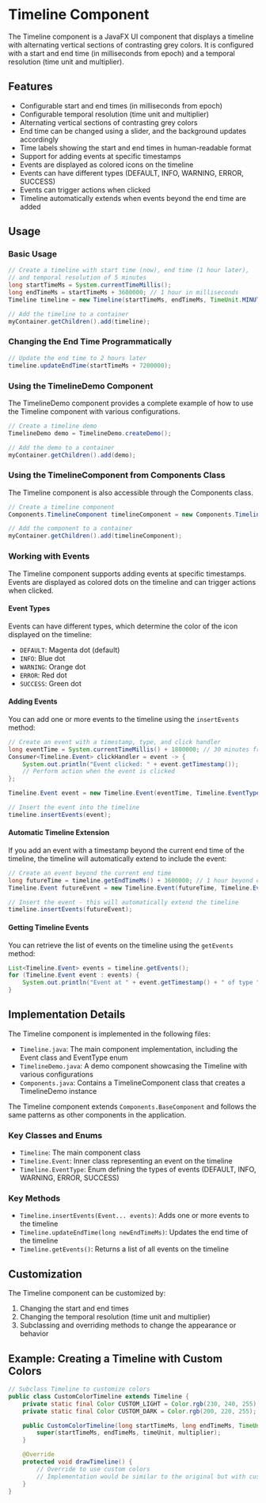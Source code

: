 # Timeline Component

The Timeline component is a JavaFX UI component that displays a timeline with alternating vertical sections of contrasting grey colors. It is configured with a start and end time (in milliseconds from epoch) and a temporal resolution (time unit and multiplier).

## Features

- Configurable start and end times (in milliseconds from epoch)
- Configurable temporal resolution (time unit and multiplier)
- Alternating vertical sections of contrasting grey colors
- End time can be changed using a slider, and the background updates accordingly
- Time labels showing the start and end times in human-readable format
- Support for adding events at specific timestamps
- Events are displayed as colored icons on the timeline
- Events can have different types (DEFAULT, INFO, WARNING, ERROR, SUCCESS)
- Events can trigger actions when clicked
- Timeline automatically extends when events beyond the end time are added

## Usage

### Basic Usage

```java
// Create a timeline with start time (now), end time (1 hour later), 
// and temporal resolution of 5 minutes
long startTimeMs = System.currentTimeMillis();
long endTimeMs = startTimeMs + 3600000; // 1 hour in milliseconds
Timeline timeline = new Timeline(startTimeMs, endTimeMs, TimeUnit.MINUTES, 5);

// Add the timeline to a container
myContainer.getChildren().add(timeline);
```

### Changing the End Time Programmatically

```java
// Update the end time to 2 hours later
timeline.updateEndTime(startTimeMs + 7200000);
```

### Using the TimelineDemo Component

The TimelineDemo component provides a complete example of how to use the Timeline component with various configurations.

```java
// Create a timeline demo
TimelineDemo demo = TimelineDemo.createDemo();

// Add the demo to a container
myContainer.getChildren().add(demo);
```

### Using the TimelineComponent from Components Class

The Timeline component is also accessible through the Components class.

```java
// Create a timeline component
Components.TimelineComponent timelineComponent = new Components.TimelineComponent();

// Add the component to a container
myContainer.getChildren().add(timelineComponent);
```

### Working with Events

The Timeline component supports adding events at specific timestamps. Events are displayed as colored dots on the timeline and can trigger actions when clicked.

#### Event Types

Events can have different types, which determine the color of the icon displayed on the timeline:

- `DEFAULT`: Magenta dot (default)
- `INFO`: Blue dot
- `WARNING`: Orange dot
- `ERROR`: Red dot
- `SUCCESS`: Green dot

#### Adding Events

You can add one or more events to the timeline using the `insertEvents` method:

```java
// Create an event with a timestamp, type, and click handler
long eventTime = System.currentTimeMillis() + 1800000; // 30 minutes from now
Consumer<Timeline.Event> clickHandler = event -> {
    System.out.println("Event clicked: " + event.getTimestamp());
    // Perform action when the event is clicked
};

Timeline.Event event = new Timeline.Event(eventTime, Timeline.EventType.INFO, clickHandler);

// Insert the event into the timeline
timeline.insertEvents(event);
```

#### Automatic Timeline Extension

If you add an event with a timestamp beyond the current end time of the timeline, the timeline will automatically extend to include the event:

```java
// Create an event beyond the current end time
long futureTime = timeline.getEndTimeMs() + 3600000; // 1 hour beyond end time
Timeline.Event futureEvent = new Timeline.Event(futureTime, Timeline.EventType.WARNING, clickHandler);

// Insert the event - this will automatically extend the timeline
timeline.insertEvents(futureEvent);
```

#### Getting Timeline Events

You can retrieve the list of events on the timeline using the `getEvents` method:

```java
List<Timeline.Event> events = timeline.getEvents();
for (Timeline.Event event : events) {
    System.out.println("Event at " + event.getTimestamp() + " of type " + event.getType());
}
```

## Implementation Details

The Timeline component is implemented in the following files:

- `Timeline.java`: The main component implementation, including the Event class and EventType enum
- `TimelineDemo.java`: A demo component showcasing the Timeline with various configurations
- `Components.java`: Contains a TimelineComponent class that creates a TimelineDemo instance

The Timeline component extends `Components.BaseComponent` and follows the same patterns as other components in the application.

### Key Classes and Enums

- `Timeline`: The main component class
- `Timeline.Event`: Inner class representing an event on the timeline
- `Timeline.EventType`: Enum defining the types of events (DEFAULT, INFO, WARNING, ERROR, SUCCESS)

### Key Methods

- `Timeline.insertEvents(Event... events)`: Adds one or more events to the timeline
- `Timeline.updateEndTime(long newEndTimeMs)`: Updates the end time of the timeline
- `Timeline.getEvents()`: Returns a list of all events on the timeline

## Customization

The Timeline component can be customized by:

1. Changing the start and end times
2. Changing the temporal resolution (time unit and multiplier)
3. Subclassing and overriding methods to change the appearance or behavior

## Example: Creating a Timeline with Custom Colors

```java
// Subclass Timeline to customize colors
public class CustomColorTimeline extends Timeline {
    private static final Color CUSTOM_LIGHT = Color.rgb(230, 240, 255);
    private static final Color CUSTOM_DARK = Color.rgb(200, 220, 255);

    public CustomColorTimeline(long startTimeMs, long endTimeMs, TimeUnit timeUnit, int multiplier) {
        super(startTimeMs, endTimeMs, timeUnit, multiplier);
    }

    @Override
    protected void drawTimeline() {
        // Override to use custom colors
        // Implementation would be similar to the original but with custom colors
    }
}
```

